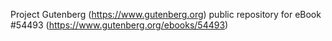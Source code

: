 Project Gutenberg (https://www.gutenberg.org) public repository for
eBook #54493 (https://www.gutenberg.org/ebooks/54493)
